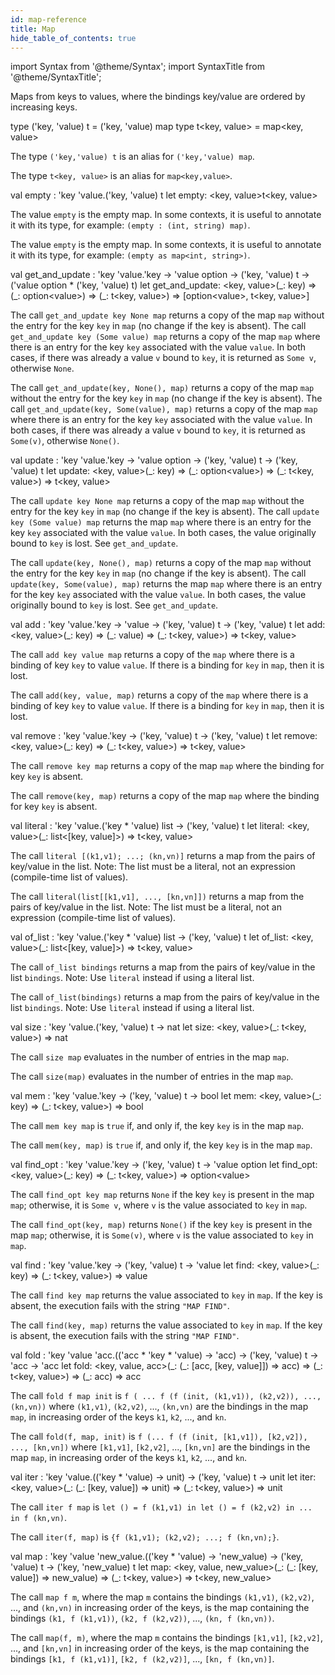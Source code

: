 ```yaml
---
id: map-reference
title: Map
hide_table_of_contents: true
---
```

import Syntax from '@theme/Syntax';
import SyntaxTitle from '@theme/SyntaxTitle';


Maps from keys to values, where the bindings key/value are ordered
  by increasing keys.


<SyntaxTitle syntax="cameligo">
type (&#39;key, &#39;value) t = (&#39;key, &#39;value) map
</SyntaxTitle>
<SyntaxTitle syntax="jsligo">
type t&lt;key, value&gt; = map&lt;key, value&gt;
</SyntaxTitle>
<Syntax syntax="cameligo">

The type `('key,'value) t` is an alias for `('key,'value) map`.

</Syntax>

<Syntax syntax="jsligo">

The type `t<key, value>` is an alias for `map<key,value>`.

</Syntax>


<SyntaxTitle syntax="cameligo">
val empty : &#39;key &#39;value.(&#39;key, &#39;value) t
</SyntaxTitle>
<SyntaxTitle syntax="jsligo">
let empty: &lt;key, value&gt;t&lt;key, value&gt;
</SyntaxTitle>
<Syntax syntax="cameligo">

The value `empty` is the empty map. In some contexts, it is
    useful to annotate it with its type, for example:
    `(empty : (int, string) map)`.

</Syntax>

<Syntax syntax="jsligo">

The value `empty` is the empty map. In some contexts, it is
    useful to annotate it with its type, for example:
    `(empty as map<int, string>)`.

</Syntax>


<SyntaxTitle syntax="cameligo">
val get&#95;and&#95;update : &#39;key &#39;value.&#39;key -&gt; &#39;value option -&gt; (&#39;key, &#39;value) t -&gt; (&#39;value option * (&#39;key, &#39;value) t)
</SyntaxTitle>
<SyntaxTitle syntax="jsligo">
let get&#95;and&#95;update: &lt;key, value&gt;(&#95;: key) =&gt; (&#95;: option&lt;value&gt;) =&gt; (&#95;: t&lt;key, value&gt;) =&gt; [option&lt;value&gt;, t&lt;key, value&gt;]
</SyntaxTitle>
<Syntax syntax="cameligo">

The call `get_and_update key None map` returns a copy of the map
    `map` without the entry for the key `key` in `map` (no change if
    the key is absent). The call `get_and_update key (Some value) map`
    returns a copy of the map `map` where there is an entry for the
    key `key` associated with the value `value`. In both cases, if
    there was already a value `v` bound to `key`, it is returned as
    `Some v`, otherwise `None`.

</Syntax>

<Syntax syntax="jsligo">

The call `get_and_update(key, None(), map)` returns a copy of the
    map `map` without the entry for the key `key` in `map` (no change
    if the key is absent). The call `get_and_update(key, Some(value),
    map)` returns a copy of the map `map` where there is an entry for
    the key `key` associated with the value `value`. In both cases, if
    there was already a value `v` bound to `key`, it is returned as
    `Some(v)`, otherwise `None()`.

</Syntax>


<SyntaxTitle syntax="cameligo">
val update : &#39;key &#39;value.&#39;key -&gt; &#39;value option -&gt; (&#39;key, &#39;value) t -&gt; (&#39;key, &#39;value) t
</SyntaxTitle>
<SyntaxTitle syntax="jsligo">
let update: &lt;key, value&gt;(&#95;: key) =&gt; (&#95;: option&lt;value&gt;) =&gt; (&#95;: t&lt;key, value&gt;) =&gt; t&lt;key, value&gt;
</SyntaxTitle>
<Syntax syntax="cameligo">

The call `update key None map` returns a copy of the map `map`
    without the entry for the key `key` in `map` (no change if the key
    is absent). The call `update key (Some value) map` returns the map
    `map` where there is an entry for the key `key` associated with
    the value `value`. In both cases, the value originally bound to
    `key` is lost. See `get_and_update`.

</Syntax>

<Syntax syntax="jsligo">

The call `update(key, None(), map)` returns a copy of the map `map`
    without the entry for the key `key` in `map` (no change if the key
    is absent). The call `update(key, Some(value), map)` returns the map
    `map` where there is an entry for the key `key` associated with
    the value `value`. In both cases, the value originally bound to
    `key` is lost. See `get_and_update`.

</Syntax>


<SyntaxTitle syntax="cameligo">
val add : &#39;key &#39;value.&#39;key -&gt; &#39;value -&gt; (&#39;key, &#39;value) t -&gt; (&#39;key, &#39;value) t
</SyntaxTitle>
<SyntaxTitle syntax="jsligo">
let add: &lt;key, value&gt;(&#95;: key) =&gt; (&#95;: value) =&gt; (&#95;: t&lt;key, value&gt;) =&gt; t&lt;key, value&gt;
</SyntaxTitle>
<Syntax syntax="cameligo">

The call `add key value map` returns a copy of the `map` where
    there is a binding of key `key` to value `value`. If there is a
    binding for `key` in `map`, then it is lost.

</Syntax>

<Syntax syntax="jsligo">

The call `add(key, value, map)` returns a copy of the `map` where
    there is a binding of key `key` to value `value`. If there is a
    binding for `key` in `map`, then it is lost.

</Syntax>


<SyntaxTitle syntax="cameligo">
val remove : &#39;key &#39;value.&#39;key -&gt; (&#39;key, &#39;value) t -&gt; (&#39;key, &#39;value) t
</SyntaxTitle>
<SyntaxTitle syntax="jsligo">
let remove: &lt;key, value&gt;(&#95;: key) =&gt; (&#95;: t&lt;key, value&gt;) =&gt; t&lt;key, value&gt;
</SyntaxTitle>
<Syntax syntax="cameligo">

The call `remove key map` returns a copy of the map `map` where
    the binding for key `key` is absent.

</Syntax>

<Syntax syntax="jsligo">

The call `remove(key, map)` returns a copy of the map `map` where
    the binding for key `key` is absent.

</Syntax>


<SyntaxTitle syntax="cameligo">
val literal : &#39;key &#39;value.(&#39;key * &#39;value) list -&gt; (&#39;key, &#39;value) t
</SyntaxTitle>
<SyntaxTitle syntax="jsligo">
let literal: &lt;key, value&gt;(&#95;: list&lt;[key, value]&gt;) =&gt; t&lt;key, value&gt;
</SyntaxTitle>
<Syntax syntax="cameligo">

The call `literal [(k1,v1); ...; (kn,vn)]` returns a map from
    the pairs of key/value in the list. Note: The list must be a
    literal, not an expression (compile-time list of values).

</Syntax>

<Syntax syntax="jsligo">

The call `literal(list[[k1,v1], ..., [kn,vn]])` returns a map from
    the pairs of key/value in the list. Note: The list must be a
    literal, not an expression (compile-time list of values).

</Syntax>


<SyntaxTitle syntax="cameligo">
val of&#95;list : &#39;key &#39;value.(&#39;key * &#39;value) list -&gt; (&#39;key, &#39;value) t
</SyntaxTitle>
<SyntaxTitle syntax="jsligo">
let of&#95;list: &lt;key, value&gt;(&#95;: list&lt;[key, value]&gt;) =&gt; t&lt;key, value&gt;
</SyntaxTitle>
<Syntax syntax="cameligo">

The call `of_list bindings` returns a map from the pairs of
    key/value in the list `bindings`. Note: Use `literal` instead if
    using a literal list.

</Syntax>

<Syntax syntax="jsligo">

The call `of_list(bindings)` returns a map from the pairs of
    key/value in the list `bindings`. Note: Use `literal` instead if
    using a literal list.

</Syntax>


<SyntaxTitle syntax="cameligo">
val size : &#39;key &#39;value.(&#39;key, &#39;value) t -&gt; nat
</SyntaxTitle>
<SyntaxTitle syntax="jsligo">
let size: &lt;key, value&gt;(&#95;: t&lt;key, value&gt;) =&gt; nat
</SyntaxTitle>
<Syntax syntax="cameligo">

The call `size map` evaluates in the number of entries in the
    map `map`.

</Syntax>

<Syntax syntax="jsligo">

The call `size(map)` evaluates in the number of entries in the
    map `map`.

</Syntax>


<SyntaxTitle syntax="cameligo">
val mem : &#39;key &#39;value.&#39;key -&gt; (&#39;key, &#39;value) t -&gt; bool
</SyntaxTitle>
<SyntaxTitle syntax="jsligo">
let mem: &lt;key, value&gt;(&#95;: key) =&gt; (&#95;: t&lt;key, value&gt;) =&gt; bool
</SyntaxTitle>
<Syntax syntax="cameligo">

The call `mem key map` is `true` if, and only if, the key `key`
    is in the map `map`.

</Syntax>

<Syntax syntax="jsligo">

The call `mem(key, map)` is `true` if, and only if, the key `key`
    is in the map `map`.

</Syntax>


<SyntaxTitle syntax="cameligo">
val find&#95;opt : &#39;key &#39;value.&#39;key -&gt; (&#39;key, &#39;value) t -&gt; &#39;value option
</SyntaxTitle>
<SyntaxTitle syntax="jsligo">
let find&#95;opt: &lt;key, value&gt;(&#95;: key) =&gt; (&#95;: t&lt;key, value&gt;) =&gt; option&lt;value&gt;
</SyntaxTitle>
<Syntax syntax="cameligo">

The call `find_opt key map` returns `None` if the key `key` is
    present in the map `map`; otherwise, it is `Some v`, where `v` is
    the value associated to `key` in `map`.

</Syntax>

<Syntax syntax="jsligo">

The call `find_opt(key, map)` returns `None()` if the key `key` is
    present in the map `map`; otherwise, it is `Some(v)`, where `v` is
    the value associated to `key` in `map`.

</Syntax>


<SyntaxTitle syntax="cameligo">
val find : &#39;key &#39;value.&#39;key -&gt; (&#39;key, &#39;value) t -&gt; &#39;value
</SyntaxTitle>
<SyntaxTitle syntax="jsligo">
let find: &lt;key, value&gt;(&#95;: key) =&gt; (&#95;: t&lt;key, value&gt;) =&gt; value
</SyntaxTitle>
<Syntax syntax="cameligo">

The call `find key map` returns the value associated to `key` in
    `map`. If the key is absent, the execution fails with the string
    `"MAP FIND"`.

</Syntax>

<Syntax syntax="jsligo">

The call `find(key, map)` returns the value associated to `key` in
    `map`. If the key is absent, the execution fails with the string
    `"MAP FIND"`.

</Syntax>


<SyntaxTitle syntax="cameligo">
val fold : &#39;key &#39;value &#39;acc.((&#39;acc * &#39;key * &#39;value) -&gt; &#39;acc) -&gt; (&#39;key, &#39;value) t -&gt; &#39;acc -&gt; &#39;acc
</SyntaxTitle>
<SyntaxTitle syntax="jsligo">
let fold: &lt;key, value, acc&gt;(&#95;: (&#95;: [acc, [key, value]]) =&gt; acc) =&gt; (&#95;: t&lt;key, value&gt;) =&gt; (&#95;: acc) =&gt; acc
</SyntaxTitle>
<Syntax syntax="cameligo">

The call `fold f map init` is
    `f ( ... f (f (init, (k1,v1)), (k2,v2)), ..., (kn,vn))`
    where `(k1,v1)`, `(k2,v2)`, ..., `(kn,vn)` are the bindings in the
    map `map`, in increasing order of the keys `k1`, `k2`, ..., and `kn`.

</Syntax>

<Syntax syntax="jsligo">

The call `fold(f, map, init)` is
    `f (... f (f (init, [k1,v1]), [k2,v2]), ..., [kn,vn])`
    where `[k1,v1]`, `[k2,v2]`, ..., `[kn,vn]` are the bindings in the
    map `map`, in increasing order of the keys `k1`, `k2`, ..., and `kn`.

</Syntax>


<SyntaxTitle syntax="cameligo">
val iter : &#39;key &#39;value.((&#39;key * &#39;value) -&gt; unit) -&gt; (&#39;key, &#39;value) t -&gt; unit
</SyntaxTitle>
<SyntaxTitle syntax="jsligo">
let iter: &lt;key, value&gt;(&#95;: (&#95;: [key, value]) =&gt; unit) =&gt; (&#95;: t&lt;key, value&gt;) =&gt; unit
</SyntaxTitle>
<Syntax syntax="cameligo">

The call `iter f map` is
    `let () = f (k1,v1) in let () = f (k2,v2) in ... in f (kn,vn)`.

</Syntax>

<Syntax syntax="jsligo">

The call `iter(f, map)` is `{f (k1,v1); (k2,v2); ...; f (kn,vn);}`.

</Syntax>


<SyntaxTitle syntax="cameligo">
val map : &#39;key &#39;value &#39;new&#95;value.((&#39;key * &#39;value) -&gt; &#39;new&#95;value) -&gt; (&#39;key, &#39;value) t -&gt; (&#39;key, &#39;new&#95;value) t
</SyntaxTitle>
<SyntaxTitle syntax="jsligo">
let map: &lt;key, value, new&#95;value&gt;(&#95;: (&#95;: [key, value]) =&gt; new&#95;value) =&gt; (&#95;: t&lt;key, value&gt;) =&gt; t&lt;key, new&#95;value&gt;
</SyntaxTitle>
<Syntax syntax="cameligo">

The call `map f m`, where the map `m` contains the bindings
    `(k1,v1)`, `(k2,v2)`, ..., and `(kn,vn)` in increasing order of
    the keys, is the map containing the bindings `(k1, f (k1,v1))`,
    `(k2, f (k2,v2))`, ..., `(kn, f (kn,vn))`.

</Syntax>

<Syntax syntax="jsligo">

The call `map(f, m)`, where the map `m` contains the bindings
    `[k1,v1]`, `[k2,v2]`, ..., and `[kn,vn]` in increasing order of
    the keys, is the map containing the bindings `[k1, f (k1,v1)]`,
    `[k2, f (k2,v2)]`, ..., `[kn, f (kn,vn)]`.

</Syntax>
